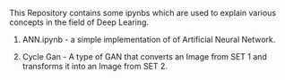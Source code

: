 This Repository contains some ipynbs which are used to explain various concepts in the field of Deep Learing.

1. ANN.ipynb - a simple implementation of of Artificial Neural Network.

2. Cycle Gan - A type of GAN that converts an Image from SET 1 and transforms it into an Image from SET 2.